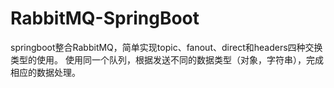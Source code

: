 # RabbitMQ-SpringBoot
springboot整合RabbitMQ，简单实现topic、fanout、direct和headers四种交换类型的使用。
使用同一个队列，根据发送不同的数据类型（对象，字符串），完成相应的数据处理。

